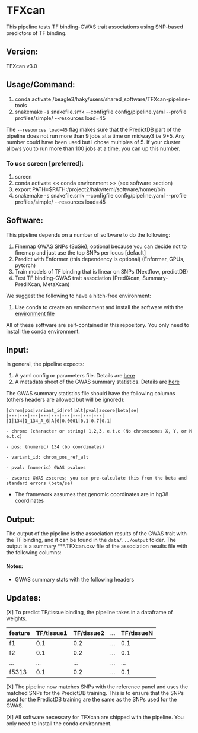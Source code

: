 
# TFXcan
This pipeline tests TF binding-GWAS trait associations using SNP-based predictors of TF binding.

## Version: 
TFXcan v3.0

## Usage/Command:

1. conda activate /beagle3/haky/users/shared_software/TFXcan-pipeline-tools
2. snakemake -s snakefile.smk --configfile config/pipeline.yaml --profile profiles/simple/ --resources load=45

 The `--resources load=45` flag makes sure that the PredictDB part of the pipeline does not run more than 9 jobs at a time on midway3 i.e 9*5. Any number could have been used but I chose multiples of 5. If your cluster allows you to run more than 100 jobs at a time, you can up this number.

### To use screen [preferred]:

1. screen
2. conda activate << conda environment >>  (see software section)
3. export PATH=$PATH:/project2/haky/temi/software/homer/bin
4. snakemake -s snakefile.smk --configfile config/pipeline.yaml --profile profiles/simple/ --resources load=45

## Software: 

This pipeline depends on a number of software to do the following:

1. Finemap GWAS SNPs (SuSie); optional because you can decide not to finemap and just use the top SNPs per locus [default]
2. Predict with Enformer (this dependency is optional) (Enformer, GPUs, pytorch)
3. Train models of TF binding that is linear on SNPs (Nextflow, predictDB)
4. Test TF binding-GWAS trait association (PrediXcan, Summary-PrediXcan, MetaXcan)

We suggest the following to have a hitch-free environment:

1. Use conda to create an environment and install the software with the [environment file](/beagle3/haky/users/shared_software/TFXcan-pipeline-tools)

All of these software are self-contained in this repository. You only need to install the conda environment. 

## Input:

In general, the pipeline expects:

1. A yaml config or parameters file. Details are [here](./minimal/pipeline_minimal.yaml)
2. A metadata sheet of the GWAS summary statistics. Details are [here](./minimal/minimal_gwas.txt)

The GWAS summary statistics file should have the following columns
(others headers are allowed but will be ignored): 

    |chrom|pos|variant_id|ref|alt|pval|zscore|beta|se|
    |---|---|---|---|---|---|---|---|---|
    |1|134|1_134_A_G|A|G|0.0001|0.1|0.7|0.1|

    - chrom: (character or string) 1,2,3, e.t.c (No chromosomes X, Y, or M e.t.c)

    - pos: (numeric) 134 (bp coordinates)

    - variant_id: chrom_pos_ref_alt

    - pval: (numeric) GWAS pvalues

    - zscore: GWAS zscores; you can pre-calculate this from the beta and standard errors (beta/se)

* The framework assumes that genomic coordinates are in hg38 coordinates

## Output:
The output of the pipeline is the association results of the GWAS trait with the TF binding, and it can be found in the `data/.../output` folder. The output is a summary ***.TFXcan.csv file of the association results file with the following columns:


#### Notes: 

* GWAS summary stats with the following headers 


## Updates:

[X] To predict TF/tissue binding, the pipeline takes in a dataframe of weights. 

|feature|TF/tissue1|TF/tissue2|...|TF/tissueN|
|---|---|---|---|---|
|f1|0.1|0.2|...|0.1|
|f2|0.1|0.2|...|0.1|
|...|...|...|...|...|
f5313|0.1|0.2|...|0.1|

[X] The pipeline now matches SNPs with the reference panel and uses the matched SNPs for the PredictDB training. This is to ensure that the SNPs used for the PredictDB training are the same as the SNPs used for the GWAS.

[X] All software necessary for TFXcan are shipped with the pipeline. You only need to install the conda environment.
